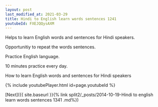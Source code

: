 ```yaml
---
layout: post
last_modified_at: 2021-03-29
title: Hindi to English learn words sentences 1241 
youtubeId: FXEJQQysAXM
---
```

 
 
Helps to learn English words and sentences for Hindi speakers.

Opportunitiy to repeat the words sentences. 

Practice English language. 
 
10 minutes practice every day. 
 
How to learn English words and sentences for Hindi speakers 
 
{% include youtubePlayer.html id=page.youtubeId %}
 
 
[Next]({{ site.baseurl }}{% link  split2/_posts/2014-10-19-Hindi to english learn words sentences 1341 .md%})
 
